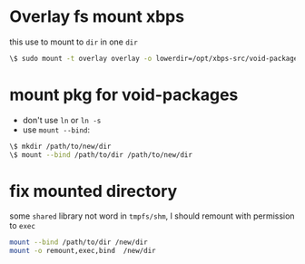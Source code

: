 # Overlay fs mount xbps
this use to mount to `dir` in one `dir`
```bash
\$ sudo mount -t overlay overlay -o lowerdir=/opt/xbps-src/void-packages:/opt/xbps-src/ayoub,upperdir=/opt/xbps-src/xbps-up,workdir=/opt/xbps-src/xbps-work /opt/xbps-src/xbps-merg
```
# mount pkg for void-packages

- don't use `ln` or `ln -s`
- use `mount --bind`:

```bash
\$ mkdir /path/to/new/dir
\$ mount --bind /path/to/dir /path/to/new/dir
```

# fix mounted directory
some `shared` library not word in `tmpfs/shm`, I should remount with permission to `exec`
```bash
mount --bind /path/to/dir /new/dir
mount -o remount,exec,bind  /new/dir
```
